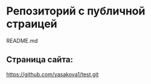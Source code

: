 # Репозиторий с публичной страицей
README.md
## Страница сайта:
 https://github.com/yasakova1/test.git